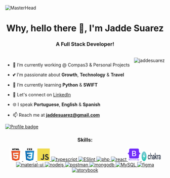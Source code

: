 ![MasterHead](https://res.cloudinary.com/dp0abawuh/image/upload/v1710112597/wecookin/khqsyc6zs2uqv0q1gouv.png)

<h1 align="center">Why, hello there 👋, I'm Jadde Suarez</h1>
<h3 align="center">A Full Stack Developer!</h3>

<p><br><img align="right" src="https://github-readme-stats.vercel.app/api/top-langs?username=jaddesuarez&theme=dark&show_icons=true&locale=en&layout=compact" alt="jaddesuarez" /></p>

- 🔭 I’m currently working @ Compas3 & Personal Projects

- 💕 I'm passionate about **Growth**, **Technology** & **Travel**

- 🌱 I’m currently learning **Python** & **SWIFT**

- 🤝 Let's connect on [LinkedIn](https://www.linkedin.com/in/jaddesuarez/)

- 🌐 I speak **Portuguese**, **English** & **Spanish**

- 📫 Reach me at **jaddesuarez@gmail.com**

[![Profile badge](https://www.codewars.com/users/jaddesuarez/badges/large)](https://www.codewars.com/users/jaddesuarez)

<h3 align="center">Skills:</h3>
<p align="center">
<a href="https://www.w3.org/html/" target="_blank" rel="noreferrer"> <img src="https://raw.githubusercontent.com/devicons/devicon/master/icons/html5/html5-original-wordmark.svg" alt="html5" width="40" height="40"/> </a> 
<a href="https://www.w3schools.com/css/" target="_blank" rel="noreferrer"> <img src="https://raw.githubusercontent.com/devicons/devicon/master/icons/css3/css3-original-wordmark.svg" alt="css3" width="40" height="40"/> </a> 
<a href="https://developer.mozilla.org/en-US/docs/Web/JavaScript" target="_blank" rel="noreferrer"> <img src="https://raw.githubusercontent.com/devicons/devicon/master/icons/javascript/javascript-original.svg" alt="javascript" width="40" height="40"/> </a> 
<a href="https://www.typescriptlang.org/" target="_blank" rel="noreferrer"> <img src="https://cdn.worldvectorlogo.com/logos/typescript.svg" alt="typescript" width="40" height="40"/> </a>
<a href="https://eslint.org/" target="_blank" rel="noreferrer"> <img src="https://cdn.worldvectorlogo.com/logos/eslint-1.svg" alt="ESlint" width="40" height="40"/> </a>
<a href="https://www.php.net/" target="_blank" rel="noreferrer"> <img src="https://cdn.worldvectorlogo.com/logos/php-1.svg" alt="php" width="40" height="40"/> </a>
<a href="https://reactjs.org/" target="_blank" rel="noreferrer"> <img src="https://cdn.worldvectorlogo.com/logos/react-2.svg" alt="react" width="40" height="40"/> </a> 
<a href="https://getbootstrap.com" target="_blank" rel="noreferrer"> <img src="https://raw.githubusercontent.com/devicons/devicon/master/icons/bootstrap/bootstrap-plain-wordmark.svg" alt="bootstrap" width="40" height="40"/> </a>
<a href="https://chakra-ui.com/" target="_blank" rel="noreferrer"> <img src="https://raw.githubusercontent.com/chakra-ui/chakra-ui/main/media/logo-colored@2x.png?raw=true" alt="chakraui" width="60" height="30"/> </a>
<a href="https://mui.com/" target="_blank" rel="noreferrer"> <img src="https://cdn.worldvectorlogo.com/logos/material-ui-1.svg" alt="material-ui" width="40" height="40"/> </a>
<a href="https://nodejs.org" target="_blank" rel="noreferrer"> <img src="https://cdn.worldvectorlogo.com/logos/nodejs-icon.svg" alt="nodejs" width="40" height="40"/> </a> 
<a href="https://postman.com" target="_blank" rel="noreferrer"> <img src="https://www.vectorlogo.zone/logos/getpostman/getpostman-icon.svg" alt="postman" width="40" height="40"/> </a> 
<a href="https://www.mongodb.com/cloud/atlas/lp/try4?utm_source=google&utm_campaign=search_gs_pl_evergreen_atlas_core_prosp-brand_gic-null_emea-es_ps-all_desktop_eng_lead&utm_term=mongodb&utm_medium=cpc_paid_search&utm_ad=e&utm_ad_campaign_id=12212624563&adgroup=115749706983&gclid=Cj0KCQiAq5meBhCyARIsAJrtdr6Nxko--DT-ew7X0ZWMOlcl9kjlSBTWRbEEr2YXb2QVJmBXmCaCsBcaAh3GEALw_wcB" target="_blank" rel="noreferrer"> <img src="https://cdn.worldvectorlogo.com/logos/mongodb-icon-2.svg" alt="mongodb" width="60" height="40"/> </a>
<a href="https://www.mysql.com/" target="_blank" rel="noreferrer"> <img src="https://cdn.worldvectorlogo.com/logos/mysql-logo.svg" alt="MySQL" width="40" height="40"/> </a> 
<a href="https://www.figma.com/" target="_blank" rel="noreferrer"> <img src="https://www.vectorlogo.zone/logos/figma/figma-icon.svg" alt="figma" width="40" height="40"/> </a>
<a href="https://storybook.js.org/tutorials/intro-to-storybook/react/es/get-started/" target="_blank" rel="noreferrer"> <img src="https://cdn.worldvectorlogo.com/logos/storybook-1.svg" alt="storybook" width="40" height="40"/> </a>

  


